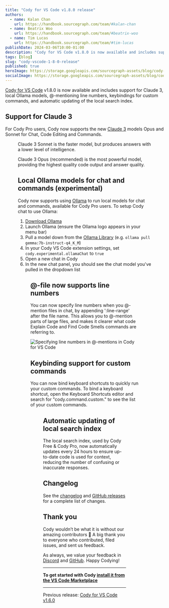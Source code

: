 ```yaml
---
title: "Cody for VS Code v1.8.0 release"
authors:
  - name: Kalan Chan
    url: https://handbook.sourcegraph.com/team/#kalan-chan
  - name: Beatrix Woo
    url: https://handbook.sourcegraph.com/team/#beatrix-woo
  - name: Tim Lucas
    url: https://handbook.sourcegraph.com/team/#tim-lucas
publishDate: 2024-03-06T10:00-01:00
description: "Cody for VS Code v1.8.0 is now available and includes support for Claude 3, local Ollama models, @-mentioning line numbers, keybindings for custom commands, and automatic updating of the local search index."
tags: [blog]
slug: "cody-vscode-1-8-0-release"
published: true
heroImage: https://storage.googleapis.com/sourcegraph-assets/blog/cody-vscode-1.8.0/cody-vscode-1.8.0-og-image.png
socialImage: https://storage.googleapis.com/sourcegraph-assets/blog/cody-vscode-1.8.0/cody-vscode-1.8.0-og-image.png
--- 
```


[Cody for VS Code](https://marketplace.visualstudio.com/items?itemName=sourcegraph.cody-ai) v1.8.0 is now available and includes support for Claude 3, local Ollama models, @-mentioning line numbers, keybindings for custom commands, and automatic updating of the local search index.


## Support for Claude 3

For Cody Pro users, Cody now supports the new [Claude 3](https://www.anthropic.com/news/claude-3-family) models Opus and Sonnet for Chat, Code Editing and Commands.

<Figure
  src="https://storage.googleapis.com/sourcegraph-assets/blog/cody-vscode-1.8.0/claude3-2.png"
  alt="Choosing Claude 3 Opus in Cody for VS Code Chat"
/>

Claude 3 Sonnet is the faster model, but produces answers with a lower level of intelligence.

Claude 3 Opus (recommended) is the most powerful model, providing the highest quality code output and answer quality.

## Local Ollama models for chat and commands (experimental)

Cody now supports using [Ollama](https://ollama.com) to run local models for chat and commands, available for Cody Pro users. To setup Cody chat to use Ollama:

1. [Download Ollama](https://ollama.com/download)
2. Launch Ollama (ensure the Ollama logo appears in your menu bar)
3. Pull a model down from the [Ollama Library](https://ollama.com/library) (e.g. `ollama pull gemma:7b-instruct-q4_K_M`)
4. In your Cody VS Code extension settings, set `cody.experimental.ollamaChat` to `true`
5. Open a new chat in Cody
6. In the new chat panel, you should see the chat model you've pulled in the dropdown list

<Figure
  src="https://storage.googleapis.com/sourcegraph-assets/blog/cody-vscode-1.8.0/localollama.png"
  alt="Choosing an Ollama model in Cody for VS Code Chat"
/>

## @-file now supports line numbers

You can now specify line numbers when you @-mention files in chat, by appending ':line-range' after the file name. This allows you to @-mention parts of large files, and makes it clearer what code Explain Code and Find Code Smells commands are referring to.

![Specifying line numbers in @-mentions in Cody for VS Code](https://storage.googleapis.com/sourcegraph-assets/blog/cody-vscode-1.8.0/@file-line-numbers.gif)

## Keybinding support for custom commands

You can now bind keyboard shortcuts to quickly run your custom commands. To bind a keyboard shortcut, open the Keyboard Shortcuts editor and search for "cody.command.custom." to see the list of your custom commands.

<Figure
  src="https://storage.googleapis.com/sourcegraph-assets/blog/cody-vscode-1.8.0/keybindings.png"
  alt="Setting custom command keybindings in Cody for VS Code"
/>

## Automatic updating of local search index

The local search index, used by Cody Free & Cody Pro, now automatically updates every 24 hours to ensure up-to-date code is used for context, reducing the number of confusing or inaccurate responses.

## Changelog

See the [changelog](https://github.com/sourcegraph/cody/releases/tag/vscode-v1.8.0) and [GitHub releases](https://github.com/sourcegraph/cody/releases) for a complete list of changes.


## Thank you

Cody wouldn’t be what it is without our amazing contributors 💖 A big thank you to everyone who contributed, filed issues, and sent us feedback.

As always, we value your feedback in [Discord](https://discord.com/servers/sourcegraph-969688426372825169) and [GitHub](https://github.com/sourcegraph/cody/issues/new/choose). Happy Codying!


---

**To get started with Cody [install it from the VS Code Marketplace](https://marketplace.visualstudio.com/items?itemName=sourcegraph.cody-ai)**


---

Previous release: [Cody for VS Code v1.6.0](/blog/cody-vscode-1-6-0-release)